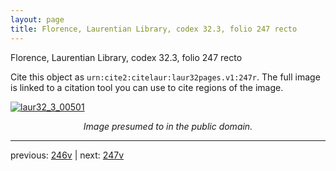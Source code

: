 ```yaml
---
layout: page
title: Florence, Laurentian Library, codex 32.3, folio 247 recto
---
```


Florence, Laurentian Library, codex 32.3, folio 247 recto

Cite this object as `urn:cite2:citelaur:laur32pages.v1:247r`.  The full image is linked to a citation tool you can use to cite regions of the image.

[![laur32_3_00501](http://www.homermultitext.org/iipsrv?IIIF=/project/homer/pyramidal/deepzoom/citelaur/laur32imgs/v1/laur32_3_00501.tif/full/800,/0/default.jpg)](http://www.homermultitext.org/ict2/?urn=urn:cite2:citelaur:laur32imgs.v1:laur32_3_00501) 

<p style="text-align: center; font-style: italic;">Image presumed to in the public domain.</p>

---

previous: [246v](../246v/) | next: [247v](../247v/)